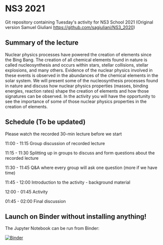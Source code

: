 # NS3 2021

Git repository containing Tuesday's activity for NS3 School 2021
(Original version Samuel Giuliani https://github.com/sagiuliani/NS3_2020)


## Summary of the lecture

Nuclear physics processes have powered the creation of elements since the Bing
Bang. The creation of all chemical elements found in nature is called
nucleosynthesis and occurs within stars, stellar collisions, stellar explosions,
and many others.  Evidence of the nuclear physics involved in these events is
observed in the abundances of the chemical elements in the solar system. We will
present some of the nucleosynthesis processes found in nature and discuss how
nuclear physics properties (masses, binding energies, reaction rates) shape the
creation of elements and how those signatures can be observed. In the activity
you will have the opportunity to see the importance of some of those nuclear
physics properties in the creation of elements.


## Schedule (To be updated)

Please watch the recorded 30-min lecture before we start

11:00 - 11:15 Group discussion of recorded lecture

11:15 - 11:30 Splitting up in groups to discuss and form questions about the recorded lecture

11:30 - 11:45 Q&A where every group will ask one question (more if we have time)

11:45 - 12:00 Introduction to the activity - background material

12:00 - 01:45 Activity

01:45 - 02:00 Final discussion 


## Launch on Binder without installing anything!

The Jupyter Notebook can be run from Binder:

[![Binder](https://mybinder.org/badge_logo.svg)](https://mybinder.org/v2/gh/Fernando-Montes/NS3_2021/HEAD?urlpath=https%3A%2F%2Fgithub.com%2FFernando-Montes%2FNS3_2021%2Fblob%2Fmain%2Fnotebook%2Fmasses.ipynb)
